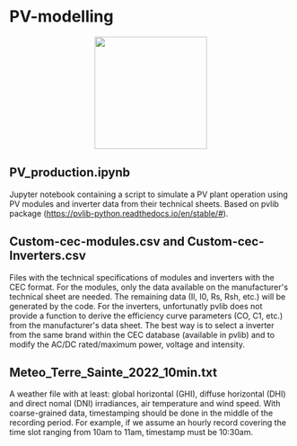 # PV-modelling
<p align="center"><a href="https://twinsolar.eu/"><img src="https://twinsolar.eu/wp-content/uploads/2023/03/logo_twinsolar_seul.png" width="200"></a></p>

## PV_production.ipynb
Jupyter notebook containing a script to simulate a PV plant operation using PV modules and inverter data from their technical sheets. Based on pvlib package (https://pvlib-python.readthedocs.io/en/stable/#).

## Custom-cec-modules.csv and Custom-cec-Inverters.csv
Files with the technical specifications of modules and inverters with the CEC format. For the modules, only the data available on the manufacturer's technical sheet are needed. The remaining data (Il, I0, Rs, Rsh, etc.)  will be generated by the code. For the inverters, unfortunatly pvlib does not provide a function to derive the efficiency curve parameters (CO, C1, etc.) from the manufacturer's data sheet. The best way is to select a inverter from the same brand within the CEC database (available in pvlib) and to modify the AC/DC rated/maximum power, voltage and intensity.

## Meteo_Terre_Sainte_2022_10min.txt
A weather file with at least: global horizontal (GHI), diffuse horizontal (DHI) and direct nomal (DNI) irradiances, air temperature and wind speed. With coarse-grained data, timestamping should be done in the middle of the recording period. For example, if we assume an hourly record covering the time slot ranging from 10am to 11am, timestamp must be 10:30am.
